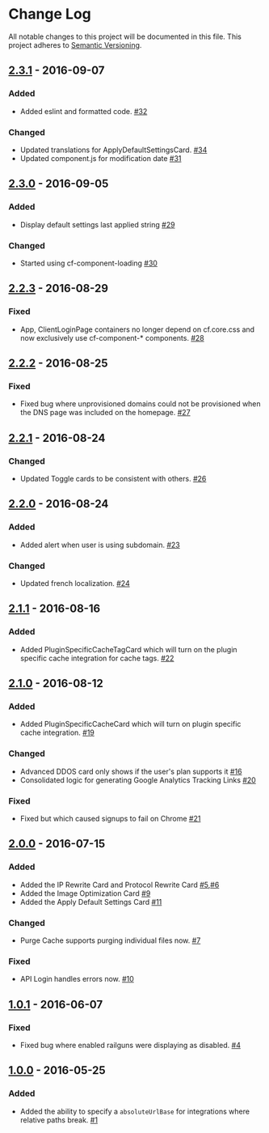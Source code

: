 # Change Log
All notable changes to this project will be documented in this file.
This project adheres to [Semantic Versioning](http://semver.org/).

## [2.3.1](#2.3.1) - 2016-09-07
### Added
- Added eslint and formatted code. [#32](https://github.com/cloudflare/CloudFlare-FrontEnd/pull/32)

### Changed
- Updated translations for ApplyDefaultSettingsCard. [#34](https://github.com/cloudflare/CloudFlare-FrontEnd/pull/34)
- Updated component.js for modification date [#31](https://github.com/cloudflare/CloudFlare-FrontEnd/pull/31)

## [2.3.0](#2.3.0) - 2016-09-05
### Added
- Display default settings last applied string [#29](https://github.com/cloudflare/CloudFlare-FrontEnd/pull/29)

### Changed
- Started using cf-component-loading [#30](https://github.com/cloudflare/CloudFlare-FrontEnd/pull/30)

## [2.2.3](#2.2.3) - 2016-08-29
### Fixed
- App, ClientLoginPage containers no longer depend on cf.core.css and now exclusively use cf-component-* components. [#28](https://github.com/cloudflare/CloudFlare-FrontEnd/pull/28)

## [2.2.2](#2.2.2) - 2016-08-25
### Fixed
- Fixed bug where unprovisioned domains could not be provisioned when the DNS page was included on the homepage. [#27](https://github.com/cloudflare/CloudFlare-FrontEnd/pull/27)

## [2.2.1](#2.2.1) - 2016-08-24
### Changed
- Updated Toggle cards to be consistent with others. [#26](https://github.com/cloudflare/CloudFlare-FrontEnd/pull/26)

## [2.2.0](#2.2.0) - 2016-08-24
### Added
- Added alert when user is using subdomain. [#23](https://github.com/cloudflare/CloudFlare-FrontEnd/pull/23)

### Changed
- Updated french localization. [#24](https://github.com/cloudflare/CloudFlare-FrontEnd/pull/24)

## [2.1.1](#2.1.1) - 2016-08-16
### Added
- Added PluginSpecificCacheTagCard which will turn on the plugin specific cache integration for cache tags. [#22](https://github.com/cloudflare/CloudFlare-FrontEnd/pull/22)

## [2.1.0](#2.1.0) - 2016-08-12
### Added
- Added PluginSpecificCacheCard which will turn on plugin specific cache integration. [#19](https://github.com/cloudflare/CloudFlare-FrontEnd/pull/19)

### Changed
- Advanced DDOS card only shows if the user's plan supports it [#16](https://github.com/cloudflare/CloudFlare-FrontEnd/pull/16)
- Consolidated logic for generating Google Analytics Tracking Links [#20](https://github.com/cloudflare/CloudFlare-FrontEnd/pull/20)

### Fixed
- Fixed but which caused signups to fail on Chrome [#21](https://github.com/cloudflare/CloudFlare-FrontEnd/pull/21)

## [2.0.0](#2.0.0) - 2016-07-15
### Added
- Added the IP Rewrite Card and Protocol Rewrite Card [#5](https://github.com/cloudflare/CloudFlare-FrontEnd/pull/5),[#6](https://github.com/cloudflare/CloudFlare-FrontEnd/pull/6)
- Added the Image Optimization Card [#9](https://github.com/cloudflare/CloudFlare-FrontEnd/pull/9)
- Added the Apply Default Settings Card [#11](https://github.com/cloudflare/CloudFlare-FrontEnd/pull/11)

### Changed
- Purge Cache supports purging individual files now. [#7](https://github.com/cloudflare/CloudFlare-FrontEnd/pull/7)

### Fixed
- API Login handles errors now. [#10](https://github.com/cloudflare/CloudFlare-FrontEnd/pull/10)

## [1.0.1](#1.0.1) - 2016-06-07
### Fixed
- Fixed bug where enabled railguns were displaying as disabled. [#4](https://github.com/cloudflare/CloudFlare-FrontEnd/pull/4)

## [1.0.0](#1.0.0) - 2016-05-25
### Added
- Added the ability to specify a `absoluteUrlBase` for integrations where relative paths break. [#1](https://github.com/cloudflare/CloudFlare-FrontEnd/pull/1)
